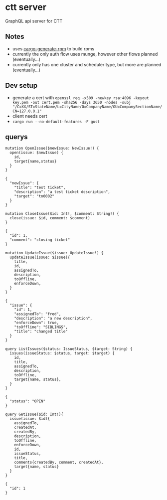 # ctt server
GraphQL api server for CTT

## Notes
- uses [cargo-generate-rpm](https://crates.io/crates/cargo-generate-rpm) to build rpms
- currently the only auth flow uses munge, however other flows planned (eventually...)
- currently only has one cluster and scheduler type, but more are planned (eventually...)

## Dev setup
- generate a cert with `openssl req -x509 -newkey rsa:4096 -keyout key.pem -out cert.pem -sha256 -days 3650 -nodes -subj "/C=XX/ST=StateName/L=CityName/O=CompanyName/OU=CompanySectionName/CN=127.0.0.1"`
- client needs cert
- `cargo run --no-default-features -F gust`

## querys
```
mutation OpenIssue($newIssue: NewIssue!) {
  open(issue: $newIssue) {
    id,
    target{name,status}
  }
}

{
  "newIssue": {
    "title": "test ticket",
    "description": "a test ticket description",
    "target": "tn0002"
  }
}
```

```
mutation CloseIssue($id: Int!, $comment: String!) {
  close(issue: $id, comment: $comment)
}

{
  "id": 1,
  "comment": "closing ticket"
}
```

```
mutation UpdateIssue($issue: UpdateIssue!) {
  updateIssue(issue: $issue){
    title,
    id,
    assignedTo,
    description,
    toOffline,
    enforceDown,
  }
}

{
  "issue": {
    "id": 1,
    "assignedTo": "fred",
    "description": "a new description",
    "enforceDown": true,
    "toOffline": "SIBLINGS",
    "title": "changed title"
  }
}
```

```
query ListIssues($status: IssueStatus, $target: String) {
  issues(issueStatus: $status, target: $target) {
    id,
    title,
    assignedTo,
    description,
    toOffline,
    target{name, status},
  }
}

{
  "status": "OPEN"
}
```

```
query GetIssue($id: Int!){
  issue(issue: $id){
    assignedTo,
    createdAt,
    createdBy,
    description,
    toOffline,
    enforceDown,
    id,
    issueStatus,
    title,
    comments{createdBy, comment, createdAt},
    target{name, status}
  }
}

{
  "id": 1
}
```
